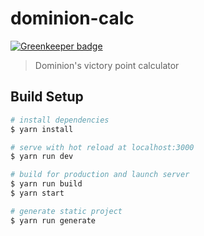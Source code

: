 # dominion-calc

[![Greenkeeper badge](https://badges.greenkeeper.io/sapuri/dominion-calc.svg)](https://greenkeeper.io/)

> Dominion's victory point calculator

## Build Setup

``` bash
# install dependencies
$ yarn install

# serve with hot reload at localhost:3000
$ yarn run dev

# build for production and launch server
$ yarn run build
$ yarn start

# generate static project
$ yarn run generate
```
